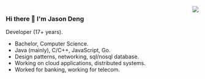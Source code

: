 <img align='right' src="https://github-readme-stats.vercel.app/api?username=jasonwjdeng&show_icons=true&theme=synthwave">

### Hi there 👋 I'm Jason Deng

Developer (17+ years).

* Bachelor, Computer Science.
* Java (mainly), C/C++, JavaScript, Go.
* Design patterns, networking, sql/nosql database.
* Working on cloud applications, distributed systems.
* Worked for banking, working for telecom.
